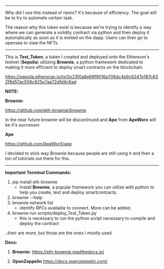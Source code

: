 ____________________

Why did I use this instead of remix? It's because of efficiency. The goal will be to try to automate certain task.

The reason why this token exist is because we're trying to identify a way where we can generate a solidity contract via python and then deploy it automatically as soon as it is minted on the dapp. Users can then go to opensea to view the NFTs.

____________________

This is **Test_Token**, a token I created and deployed onto the Ethereum's testnet (**Sepolia**) utilizing **Brownie**, a python framework dedicated to making it more efficient to deploy smart contracts on the blockchain.

https://sepolia.etherscan.io/tx/0x23f0a8e69f9016a706dc4e9c6247e187c632f8d57ac508c825e7aa72dfd4c6ad

**NOTE:**

**Brownie:**

https://github.com/eth-brownie/brownie

In the near future brownie will be discontinued and **Ape** from **ApeWorx** will be it's successor.

**Ape**

https://github.com/ApeWorX/ape

I decided to stick way Brownie because people are still using it and their a ton of tutorials out there for this.

____________________

**Important Terminal Commands:**
1) pip install eth-brownie
     - Install **Brownie**, a popular framework you can utilize with python to help you create, test and deploy smartcontracts.
3) brownie --help
4) brownie network list
   - identify RPCs available to connect. More can be added.
5) brownie run scripts/deploy_Test_Token.py
   - this is necessary to run the python script necessary to compile and deploy the contract

..their are more, but those are the ones I mostly used.

**Docs:**
1) **Brownie:**
https://eth-brownie.readthedocs.io/

2) **OpenZeppelin**
https://docs.openzeppelin.com/
